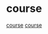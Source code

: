 # course

[course](https://github.com/sampsyo/cs6120)
[course](https://github.com/shining1984/PL-Compiler-Resource)
